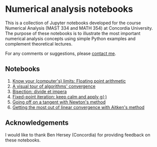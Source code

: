 # Numerical analysis notebooks
This is a collection of Jupyter notebooks developed for the course Numerical Analysis (MAST 334 and MATH 354) at Concordia University. The purpose of these notebooks is to illustrate the most important numerical analysis concepts using simple Python examples and complement theoretical lectures.

For any comments or suggestions, please [contact me](mailto:simone.brugiapaglia@concordia.ca).

## Notebooks

1. [Know your (computer's) limits: Floating point arithmetic](https://github.com/simone-brugiapaglia/numerical-analysis-notebooks/blob/main/01_floating_point.ipynb)
2. [A visual tour of algorithms' convergence](https://github.com/simone-brugiapaglia/numerical-analysis-notebooks/blob/main/02_convergence.ipynb)
3. [Bisection: divide et impera](https://github.com/simone-brugiapaglia/numerical-analysis-notebooks/blob/main/03_bisection.ipynb)
4. [Fixed-point iteration: keep calm and apply g(·)](https://github.com/simone-brugiapaglia/numerical-analysis-notebooks/blob/main/04_fixed_point.ipynb)
5. [Going off on a tangent with Newton's method](https://github.com/simone-brugiapaglia/numerical-analysis-notebooks/blob/main/05_Newton.ipynb)
6. [Getting the most out of linear convergence with Aitken's method](https://github.com/simone-brugiapaglia/numerical-analysis-notebooks/blob/main/06_Aitken.ipynb)

## Acknowledgements

I would like to thank Ben Hersey (Concordia) for providing feedback on these notebooks.
